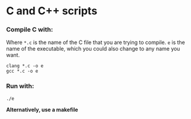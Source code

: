 # C and C++ scripts  

### Compile C with:  
Where `*.c` is the name of the C file that you are trying to compile. `e` is the name of the executable, which you could also change to any name you want.  

```
clang *.c -o e 
gcc *.c -o e
```  

### Run with:  

```
./e
```

**Alternatively, use a makefile**  
